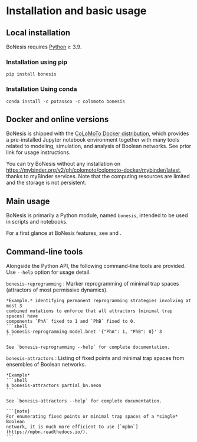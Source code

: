 # Installation and basic usage

## Local installation

BoNesis requires [Python](https://www.python.org) ≥ 3.9.

### Installation using pip

```
pip install bonesis
```

### Installation Using conda

```
conda install -c potassco -c colomoto bonesis
```

## Docker and online versions

BoNesis is shipped with the [CoLoMoTo Docker distribution](https://colomoto.org/notebook), which provides a pre-installed Jupyter notebook environment together with many tools related to modeling, simulation, and analysis of Boolean networks. See prior link for usage instructions.

You can try BoNesis without any installation on https://mybinder.org/v2/gh/colomoto/colomoto-docker/mybinder/latest, thanks to myBinder services.
Note that the computing resources are limited and the storage is not persistent.

## Main usage

BoNesis is primarily a Python module, named `bonesis`, intended to be used in scripts and
notebooks.

For a first glance at BoNesis features, see [](../tutorials/tour.md) and [](overview.md).


## Command-line tools

Alongside the Python API, the following command-line tools are provided. Use `--help` option for usage detail.

`bonesis-reprogramming`
: Marker reprogramming of minimal trap spaces (attractors of most permissive dynamics).

    *Example.* identifying permanent reprogramming strategies involving at most 3
    combined mutations to enforce that all attractors (minimal trap spaces) have
    components `PhA` fixed to 1 and `PhB` fixed to 0.
    ```shell
    $ bonesis-reprogramming model.bnet '{"PhA": 1, "PhB": 0}' 3
    ```

    See `bonesis-reprogramming --help` for complete documentation.

`bonesis-attractors`
: Listing of fixed points and minimal trap spaces from ensembles of Boolean networks.

    *Example*
    ```shell
    $ bonesis-attractors partial_bn.aeon
    ```

    See `bonesis-attractors --help` for complete documentation.

    ```{note}
    For enumerating fixed points or minimal trap spaces of a *single* Boolean
    network, it is much more efficient to use [`mpbn`](https://mpbn.readthedocs.io/).
    ```
